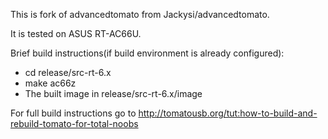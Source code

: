 This is fork of advancedtomato from Jackysi/advancedtomato.

It is tested on ASUS RT-AC66U.

Brief build instructions(if build environment is already configured):
* cd release/src-rt-6.x
* make ac66z
* The built image in release/src-rt-6.x/image 

For full build instructions go to http://tomatousb.org/tut:how-to-build-and-rebuild-tomato-for-total-noobs
